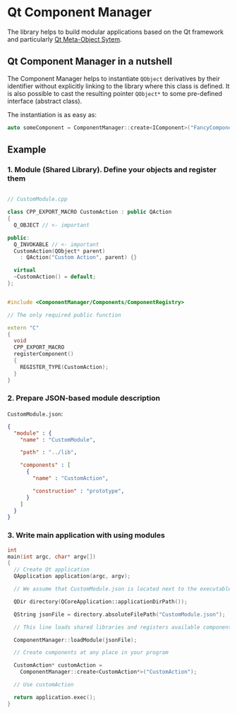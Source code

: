 # Qt Component Manager

The library helps to build modular applications based on the Qt framework
and particularly [Qt Meta-Object Sytem](http://doc.qt.io/qt-5/metaobjects.html).

## Qt Component Manager in a nutshell

The Component Manager helps to instantiate `QObject` derivatives by their identifier
without explicitly linking to the library where this class is defined.
It is also possible to cast the resulting pointer `QObject*` to some pre-defined interface
(abstract class).

The instantiation is as easy as:

```cpp
auto someComponent = ComponentManager::create<IComponent>("FancyComponent");
```

## Example

### 1. Module (Shared Library). Define your objects and register them


```cpp

// CustomModule.cpp

class CPP_EXPORT_MACRO CustomAction : public QAction
{
  Q_OBJECT // <- important

public:
  Q_INVOKABLE // <- important
  CustomAction(QObject* parent)
    : QAction("Custom Action", parent) {}

  virtual
  ~CustomAction() = default;
};


#include <ComponentManager/Components/ComponentRegistry>

// The only required public function

extern "C"
{
  void
  CPP_EXPORT_MACRO
  registerComponent()
  {
    REGISTER_TYPE(CustomAction);
  }
}
```

### 2. Prepare JSON-based module description

`CustomModule.json`:

```json
{
  "module" : {
    "name" : "CustomModule",

    "path" : "../lib",

    "components" : [
      {
        "name" : "CustomAction",

        "construction" : "prototype",
      }
    ]
  }
}
```



### 3. Write main application with using modules

```cpp
int
main(int argc, char* argv[])
{
  // Create Qt application
  QApplication application(argc, argv);

  // We assume that CustomModule.json is located next to the executable

  QDir directory(QCoreApplication::applicationDirPath());

  QString jsonFile = directory.absoluteFilePath("CustomModule.json");

  // This line loads shared libraries and registers available components

  ComponentManager::loadModule(jsonFile);

  // Create components at any place in your program

  CustomAction* customAction =
    ComponentManager::create<CustomAction*>("CustomAction");

  // Use customAction

  return application.exec();
}
```
